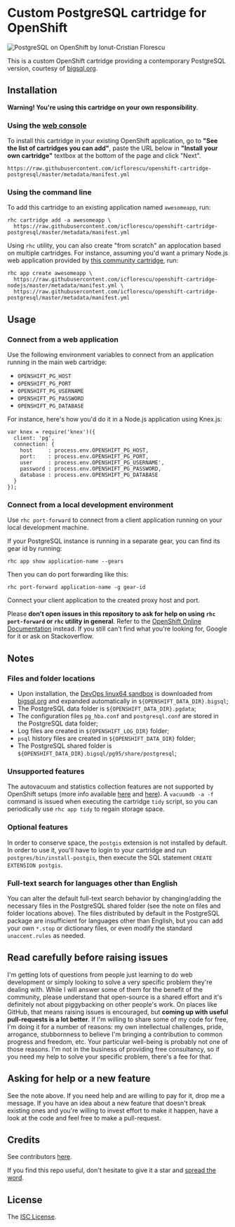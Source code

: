 # Custom PostgreSQL cartridge for OpenShift

![PostgreSQL on OpenShift by Ionut-Cristian Florescu](https://cloud.githubusercontent.com/assets/581999/15590729/ce16d6f6-23a1-11e6-9b4d-41f8f17a32a3.png)

This is a custom OpenShift cartridge providing a contemporary PostgreSQL version, courtesy of [bigsql.org](http://www.bigsql.org/).

## Installation

**Warning! You're using this cartridge on your own responsibility**.

### Using the [web console](https://openshift.redhat.com/app/console/applications)

To install this cartridge in your existing OpenShift application, go to **"See the list of cartridges you can add"**, paste the URL below in **"Install your own cartridge"** textbox at the bottom of the page and click "Next".

    https://raw.githubusercontent.com/icflorescu/openshift-cartridge-postgresql/master/metadata/manifest.yml

### Using the command line

To add this cartridge to an existing application named `awesomeapp`, run:

    rhc cartridge add -a awesomeapp \
      https://raw.githubusercontent.com/icflorescu/openshift-cartridge-postgresql/master/metadata/manifest.yml

Using `rhc` utility, you can also create "from scratch" an applocation based on multiple cartridges. For instance, assuming you'd want a primary Node.js web application provided by [this community cartridge](https://hub.openshift.com/quickstarts/243-node-js-latest), run:

    rhc app create awesomeapp \
      https://raw.githubusercontent.com/icflorescu/openshift-cartridge-nodejs/master/metadata/manifest.yml \
      https://raw.githubusercontent.com/icflorescu/openshift-cartridge-postgresql/master/metadata/manifest.yml

## Usage

### Connect from a web application

Use the following environment variables to connect from an application running in the main web cartridge:
- `OPENSHIFT_PG_HOST`
- `OPENSHIFT_PG_PORT`
- `OPENSHIFT_PG_USERNAME`
- `OPENSHIFT_PG_PASSWORD`
- `OPENSHIFT_PG_DATABASE`

For instance, here's how you'd do it in a Node.js application using Knex.js:

    var knex = require('knex')({
      client: 'pg',
      connection: {
        host     : process.env.OPENSHIFT_PG_HOST,
        port:    : process.env.OPENSHIFT_PG_PORT,
        user     : process.env.OPENSHIFT_PG_USERNAME',
        password : process.env.OPENSHIFT_PG_PASSWORD,
        database : process.env.OPENSHIFT_PG_DATABASE
      }
    });

### Connect from a local development environment

Use `rhc port-forward` to connect from a client application running on your local development machine.

If your PostgreSQL instance is running in a separate gear, you can find its gear id by running:

    rhc app show application-name --gears

Then you can do port forwarding like this:

    rhc port-forward application-name -g gear-id

Connect your client application to the created proxy host and port.

Please **don't open issues in this repository to ask for help on using `rhc port-forward` or `rhc` utility in general**. Refer to the [OpenShift Online Documentation](https://developers.openshift.com/en/managing-port-forwarding.html) instead. If you still can't find what you're looking for, Google for it or ask on Stackoverflow.

## Notes

### Files and folder locations

- Upon installation, the [DevOps linux64 sandbox](http://www.bigsql.org/postgresql/installers.jsp) is downloaded from [bigsql.org](http://www.bigsql.org/) and expanded automatically in `${OPENSHIFT_DATA_DIR}.bigsql`;
- The PostgreSQL data folder is `${OPENSHIFT_DATA_DIR}.pgdata`;
- The configuration files `pg_hba.conf` and `postgresql.conf` are stored in the PostgreSQL data folder;
- Log files are created in `${OPENSHIFT_LOG_DIR}` folder;
- `psql` history files are created in `${OPENSHIFT_DATA_DIR}` folder;
- The PostgreSQL shared folder is `${OPENSHIFT_DATA_DIR}.bigsql/pg95/share/postgresql`;

### Unsupported features

The autovacuum and statistics collection features are not supported by OpenShift setups (more info available [here](http://stackoverflow.com/questions/23215429/autovacuum-is-not-running-on-openshift-online-postgres-cartridge) and [here](https://bugzilla.redhat.com/show_bug.cgi?id=849428)).
A `vacuumdb -a -f` command is issued when executing the cartridge `tidy` script, so you can periodically use `rhc app tidy` to regain storage space.   

### Optional features

In order to conserve space, the `postgis` extension is not installed by default. In order to use it, you'll have to login to your cartridge and run `postgres/bin/install-postgis`, then execute the SQL statement `CREATE EXTENSION postgis`.

### Full-text search for languages other than English

You can alter the default full-text search behavior by changing/adding the necessary files in the PostgreSQL shared folder (see the note on files and folder locations above). The files distributed by default in the PostgreSQL package are insufficient for languages other than English, but you can add your own `*.stop` or dictionary files, or even modify the standard `unaccent.rules` as needed.

## Read carefully before raising issues

I'm getting lots of questions from people just learning to do web development or simply looking to solve a very specific problem they're dealing with. While I will answer some of them for the benefit of the community, please understand that open-source is a shared effort and it's definitely not about piggybacking on other people's work. On places like GitHub, that means raising issues is encouraged, but **coming up with useful pull-requests is a lot better**. If I'm willing to share some of my code for free, I'm doing it for a number of reasons: my own intellectual challenges, pride, arrogance, stubbornness to believe I'm bringing a contribution to common progress and freedom, etc. Your particular well-being is probably not one of those reasons. I'm not in the business of providing free consultancy, so if you need my help to solve your specific problem, there's a fee for that.

## Asking for help or a new feature

See the note above. If you need help and are willing to pay for it, drop me a message. If you have an idea about a new feature that doesn't break existing ones and you're willing to invest effort to make it happen, have a look at the code and feel free to make a pull-request.

## Credits

See contributors [here](https://github.com/icflorescu/openshift-cartridge-postgresql/graphs/contributors).

If you find this repo useful, don't hesitate to give it a star and [spread the word](http://twitter.com/share?text=Checkout%20this%20custom%20PostgreSQL%20cartridge%20for%20OpenShift!&amp;url=http%3A%2F%2Fgithub.com/icflorescu/openshift-cartridge-postgresql&amp;hashtags=PostgreSQL,database,OpenShift&amp;via=icflorescu).

## License

The [ISC License](http://github.com/icflorescu/openshift-cartridge-postgresql/blob/master/LICENSE).
